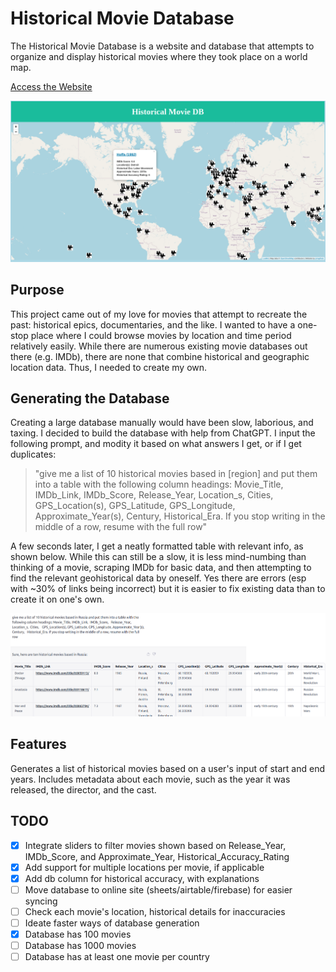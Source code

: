 # Historical Movie Database
The Historical Movie Database is a website and database that attempts to organize and display historical movies where they took place on a world map.

[Access the Website](https://pringithub.github.io/historical_movie_db/)

![](./media/hmdb_zoomin.png)

## Purpose
This project came out of my love for movies that attempt to recreate the past: historical epics, documentaries, and the like. I wanted to have a one-stop place where I could browse movies by location and time period relatively easily.
While there are numerous existing movie databases out there (e.g. IMDb), there are none that combine historical and geographic location data. Thus, I needed to create my own.


## Generating the Database
Creating a large database manually would have been slow, laborious, and taxing. 
I decided to build the database with help from ChatGPT. I input the following prompt, and modity it based on what answers I get, or if I get duplicates: 
>"give me a list of 10 historical movies based in [region] and put them into a table with the following column headings: Movie_Title,	IMDb_Link,	IMDb_Score,	Release_Year, Location_s,	Cities,	GPS_Location(s), GPS_Latitude, GPS_Longitude, Approximate_Year(s),	Century,	Historical_Era. If you stop writing in the middle of a row, resume with the full row"

A few seconds later, I get a neatly formatted table with relevant info, as shown below. While this can still be a slow, it is less mind-numbing than thinking of a movie, scraping IMDb for basic data, and then attempting to find the relevant geohistorical data by oneself. Yes there are errors (esp with ~30% of links being incorrect) but it is easier to fix existing data than to create it on one's own.

![](./media/chatgpt_db_creation.png)

## Features
Generates a list of historical movies based on a user's input of start and end years.
Includes metadata about each movie, such as the year it was released, the director, and the cast.

## TODO
- [x] Integrate sliders to filter movies shown based on Release_Year, IMDb_Score, and Approximate_Year, Historical_Accuracy_Rating
- [x] Add support for multiple locations per movie, if applicable
- [x] Add db column for historical accuracy, with explanations
- [ ] Move database to online site (sheets/airtable/firebase) for easier syncing
- [ ] Check each movie's location, historical details for inaccuracies
- [ ] Ideate faster ways of database generation
- [x] Database has 100 movies
- [ ] Database has 1000 movies
- [ ] Database has at least one movie per country
